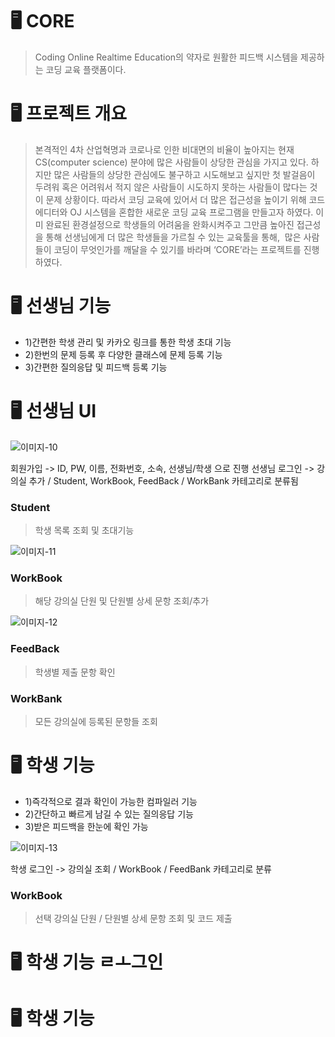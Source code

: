 # 🖥 CORE
> Coding Online Realtime Education의 약자로 
원활한 피드백 시스템을 제공하는 코딩 교육 플랫폼이다.

# 🖥 프로젝트 개요
> 본격적인 4차 산업혁명과 코로나로 인한 비대면의 비율이 높아지는 현재 CS(computer science) 분야에 많은 사람들이 상당한 관심을 가지고 있다. 
하지만 많은 사람들의 상당한 관심에도 불구하고 시도해보고 싶지만 첫 발걸음이 두려워 혹은 어려워서 적지 않은 사람들이 시도하지 못하는 사람들이 많다는 것이 문제 상황이다.
따라서 코딩 교육에 있어서 더 많은 접근성을 높이기 위해 코드 에디터와 OJ 시스템을 혼합한 새로운 코딩 교육 프로그램을 만들고자 하였다.
이미 완료된 환경설정으로 학생들의 어려움을 완화시켜주고 그만큼 높아진 접근성을 통해 선생님에게 더 많은 학생들을 가르칠 수 있는 교육툴을 통해, 
많은 사람들이 코딩이 무엇인가를 깨달을 수 있기를 바라며 ‘CORE’라는 프로젝트를 진행하였다.

# 🖥 선생님 기능 
- 1)간편한 학생 관리 및 카카오 링크를 통한 학생 초대 기능
- 2)한번의 문제 등록 후 다양한 클래스에 문제 등록 기능
- 3)간편한 질의응답 및 피드백 등록 기능



# 🖥 선생님 UI
![이미지-10](https://user-images.githubusercontent.com/79238676/146730329-a3513260-00ea-4004-988a-503d345c429c.jpg)

회원가입 -> ID, PW, 이름, 전화번호, 소속, 선생님/학생 으로 진행
선생님 로그인 -> 강의실 추가 / Student, WorkBook, FeedBack / WorkBank 카테고리로 분류됨

### Student
> 학생 목록 조회 및 초대기능

![이미지-11](https://user-images.githubusercontent.com/79238676/146730848-723bc525-2c75-4bab-b402-cc34e021e427.jpg)

### WorkBook
> 해당 강의실 단원 및 단원별 상세 문항 조회/추가 

![이미지-12](https://user-images.githubusercontent.com/79238676/146730970-784967f3-ff83-4fad-bb8a-50521a60c689.jpg)

### FeedBack
> 학생별 제출 문항 확인 

### WorkBank
> 모든 강의실에 등록된 문항들 조회 

# 🖥 학생 기능 
- 1)즉각적으로 결과 확인이 가능한 컴파일러 기능
- 2)간단하고 빠르게 남길 수 있는 질의응답 기능
- 3)받은 피드백을 한눈에 확인 가능

![이미지-13](https://user-images.githubusercontent.com/79238676/146731129-b38a1589-3135-4f13-9b4a-5e7208ec010a.jpg)

학생 로그인 -> 강의실 조회 / WorkBook / FeedBank 카테고리로 분류
### WorkBook
> 선택 강의실 단원 / 단원별 상세 문항 조회 및 코드 제출 

# 🖥 학생 기능 ㄹㅗ그인
# 🖥 학생 기능 
